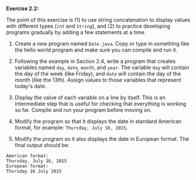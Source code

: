 **Exercise 2.2:**

The point of this exercise is (1) to use string concatenation to display values with different types (`int` and `String`), and (2) to practice developing programs gradually by adding a few statements at a time.



1.  Create a new program named `Date.java`.
Copy or type in something like the hello world program and make sure you can compile and run it.

1.  Following the example in Section 2.4, write a program that creates variables named `day`, `date`, `month`, and `year`.
The variable `day` will contain the day of the week (like Friday), and `date` will contain the day of the month (like the 13th).
Assign values to those variables that represent today's date.

1.  Display the value of each variable on a line by itself.
This is an intermediate step that is useful for checking that everything is working so far.
Compile and run your program before moving on.

1.  Modify the program so that it displays the date in standard American format, for example: `Thursday, July 16, 2015`.

1.  Modify the program so it also displays the date in European format.
The final output should be:

```code
American format:
Thursday, July 16, 2015
European format:
Thursday 16 July 2015
```